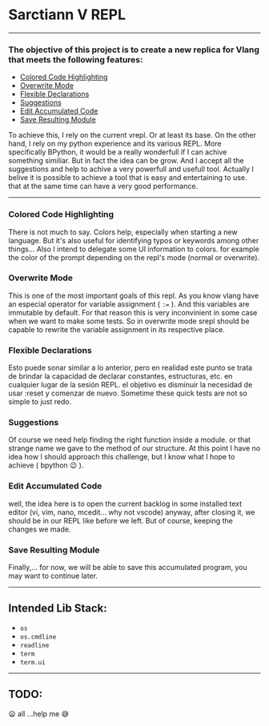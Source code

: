 # Sarctiann V REPL

---

### The objective of this project is to create a new replica for Vlang that meets the following features:

* [Colored Code Highlighting](#Colored-Code-Highlighting)
* [Overwrite Mode](#Overwrite-Mode)
* [Flexible Declarations](#Flexible-Declarations)
* [Suggestions](#Suggestions)
* [Edit Accumulated Code](#Edit-Accumulated-Code)
* [Save Resulting Module](#Save-Resulting-Module)

To achieve this, I rely on the current vrepl. Or at least its base. On the other hand, I rely on my python experience and its various REPL. More specifically BPython, it would be a really wonderfull if I can achive something similiar.
But in fact the idea can be grow. And I accept all the suggestions and help to achive a very powerfull and usefull tool.
Actually I belive it is possible to achieve a tool that is easy and entertaining to use. that at the same time can have a very good performance.

---

### Colored Code Highlighting

There is not much to say. Colors help, especially when starting a new language. But it's also useful for identifying typos or keywords among other things...
Also I intend to delegate some UI information to colors. for example the color of the prompt depending on the repl's mode (normal or overwrite).

### Overwrite Mode

This is one of the most important goals of this repl. As you know vlang have an especial operator for variable assignment ( `:=` ). And this variables are immutable by default. For that reason this is very inconvinient in some case when we want to make some tests. So in overwrite mode srepl should be capable to rewrite the variable assignment in its respective place.

### Flexible Declarations

Esto puede sonar similar a lo anterior, pero en realidad este punto se trata de brindar la capacidad de declarar constantes, estructuras, etc. en cualquier lugar de la sesión REPL. el objetivo es disminuir la necesidad de usar :reset y comenzar de nuevo. Sometime these quick tests are not so simple to just redo.

### Suggestions

Of course we need help finding the right function inside a module. or that strange name we gave to the method of our structure. At this point I have no idea how I should approach this challenge, but I know what I hope to achieve ( bpython 😉 ).

### Edit Accumulated Code

well, the idea here is to open the current backlog in some installed text editor (vi, vim, nano, mcedit... why not vscode) anyway, after closing it, we should be in our REPL like before we left. But of course, keeping the changes we made.

### Save Resulting Module

Finally,... for now, we will be able to save this accumulated program, you may want to continue later.

---

## Intended Lib Stack:

* `os`
* `os.cmdline`
* `readline`
* `term`
* `term.ui`

---

## TODO:

😦 all ...help me 😅